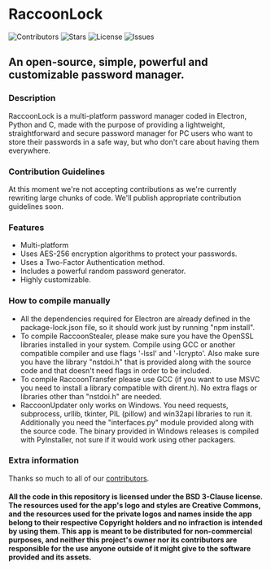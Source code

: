 # RaccoonLock
![Contributors](https://img.shields.io/github/contributors/Autumn64/RaccoonLock)
![Stars](https://img.shields.io/github/stars/Autumn64/RaccoonLock)
![License](https://img.shields.io/github/license/Autumn64/RaccoonLock)
![Issues](https://img.shields.io/github/issues/Autumn64/RaccoonLock)
## An open-source, simple, powerful and customizable password manager.

### Description
RaccoonLock is a multi-platform password manager coded in Electron, Python and C, made with the purpose of providing a lightweight, straightforward and secure password manager for PC users who want to store their passwords in a safe way, but who don't care about having them everywhere.

### Contribution Guidelines
At this moment we're not accepting contributions as we're currently rewriting large chunks of code. We'll publish appropriate contribution guidelines soon.

### Features
- Multi-platform
- Uses AES-256 encryption algorithms to protect your passwords.
- Uses a Two-Factor Authentication method.
- Includes a powerful random password generator.
- Highly customizable.

### How to compile manually
- All the dependencies required for Electron are already defined in the package-lock.json file, so it should work just by running "npm install".
- To compile RaccoonStealer, please make sure you have the OpenSSL libraries installed in your system. Compile using GCC or another compatible compiler and use flags '-lssl' and '-lcrypto'. Also make sure you have the library "nstdoi.h" that is provided along with the source code and that doesn't need flags in order to be included.
- To compile RaccoonTransfer please use GCC (if you want to use MSVC you need to install a library compatible with dirent.h). No extra flags or libraries other than "nstdoi.h" are needed.
- RaccoonUpdater only works on Windows. You need requests, subprocess, urllib, tkinter, PIL (pillow) and win32api libraries to run it. Additionally you need the "interfaces.py" module provided along with the source code. The binary provided in Windows releases is compiled with PyInstaller, not sure if it would work using other packagers.

### Extra information
Thanks so much to all of our [contributors](https://github.com/Autumn64/RaccoonLock/graphs/contributors).

#### All the code in this repository is licensed under the BSD 3-Clause license. The resources used for the app's logo and styles are Creative Commons, and the resources used for the private logos and names inside the app belong to their respective Copyright holders and no infraction is intended by using them. This app is meant to be distributed for non-commercial purposes, and neither this project's owner nor its contributors are responsible for the use anyone outside of it might give to the software provided and its assets.
